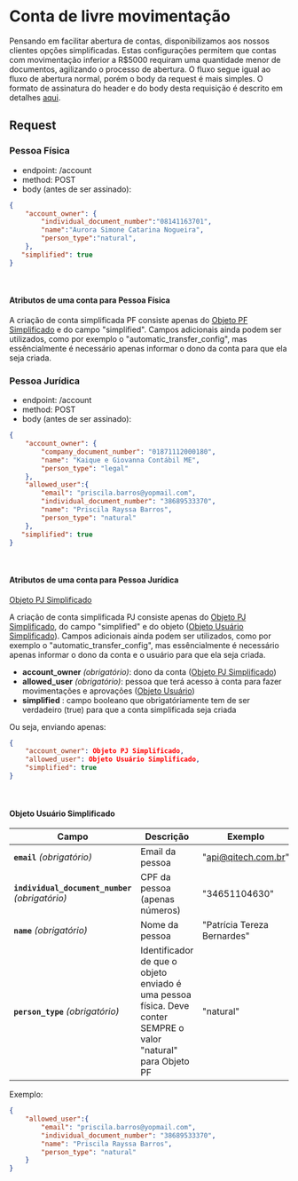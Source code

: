# Conta de livre movimentação

Pensando em facilitar abertura de contas, disponibilizamos aos nossos clientes opções simplificadas.
Estas configurações permitem que contas com movimentação inferior a R$5000 requiram uma quantidade menor de documentos,
agilizando o processo de abertura.
O fluxo segue igual ao fluxo de abertura normal, porém o body da request é mais simples.
O formato de assinatura do header e do body desta requisição é descrito em detalhes [aqui](?file=224).

## Request

### Pessoa Física

- endpoint: /account
- method: POST
- body (antes de ser assinado):

```json
{
    "account_owner": {
        "individual_document_number":"08141163701",
        "name":"Aurora Simone Catarina Nogueira",
        "person_type":"natural",
    },
   "simplified": true
}
```
<br>

#### Atributos de uma conta para Pessoa Física

A criação de conta simplificada PF consiste apenas do [Objeto PF Simplificado](?4442#objeto-PF-simplificado) 
e do campo "simplified". Campos adicionais ainda podem ser utilizados,
como por exemplo o "automatic_transfer_config", mas essêncialmente é necessário apenas informar o dono da conta para que
ela seja criada.

### Pessoa Jurídica

- endpoint: /account
- method: POST
- body (antes de ser assinado):

```json
{
    "account_owner": {
        "company_document_number": "01871112000180",
        "name": "Kaique e Giovanna Contábil ME",
        "person_type": "legal"
    },
    "allowed_user":{
        "email": "priscila.barros@yopmail.com",
        "individual_document_number": "38689533370",
        "name": "Priscila Rayssa Barros",
        "person_type": "natural"
    },
   "simplified": true
}
```
<br>

#### Atributos de uma conta para Pessoa Jurídica

[Objeto PJ Simplificado](?4442#objeto-PJ-simplificado)

A criação de conta simplificada PJ consiste apenas do [Objeto PJ Simplificado](?4442#objeto-PJ-simplificado), 
do campo "simplified" e do objeto ([Objeto Usuário Simplificado](#objeto-usuario-simplificado)). Campos adicionais ainda podem ser utilizados,
como por exemplo o "automatic_transfer_config", mas essêncialmente é necessário apenas informar o dono da conta e o usuário para que ela seja
criada.

- **account_owner** *(obrigatório)*: dono da conta ([Objeto PJ Simplificado](?4442#objeto-PJ-simplificado))
- **allowed_user** *(obrigatório)*: pessoa que terá acesso à conta para fazer movimentações e aprovações ([Objeto Usuário](#objeto-usuario-simplificado))
- **simplified** : campo booleano que obrigatóriamente tem de ser verdadeiro (true) para que a conta simplificada seja criada

Ou seja, enviando apenas:

```json
{
    "account_owner": Objeto PJ Simplificado,
    "allowed_user": Objeto Usuário Simplificado,
    "simplified": true
}
```
<br>

#### Objeto Usuário Simplificado <a name=objeto-usuario-simplificado></a>

| Campo | Descrição | Exemplo |
|---|---|---|
| **`email`** *(obrigatório)* | Email da pessoa | "api@qitech.com.br" |
| **`individual_document_number`** *(obrigatório)* | CPF da pessoa (apenas números) | "34651104630" |
| **`name`** *(obrigatório)* | Nome da pessoa | "Patrícia Tereza Bernardes" |
| **`person_type`** *(obrigatório)* | Identificador de que o objeto enviado é uma pessoa física. Deve conter SEMPRE o  valor "natural" para Objeto PF | "natural" |

Exemplo:

```json
{
    "allowed_user":{
        "email": "priscila.barros@yopmail.com",
        "individual_document_number": "38689533370",
        "name": "Priscila Rayssa Barros",
        "person_type": "natural"
    }
}
```
<br>
